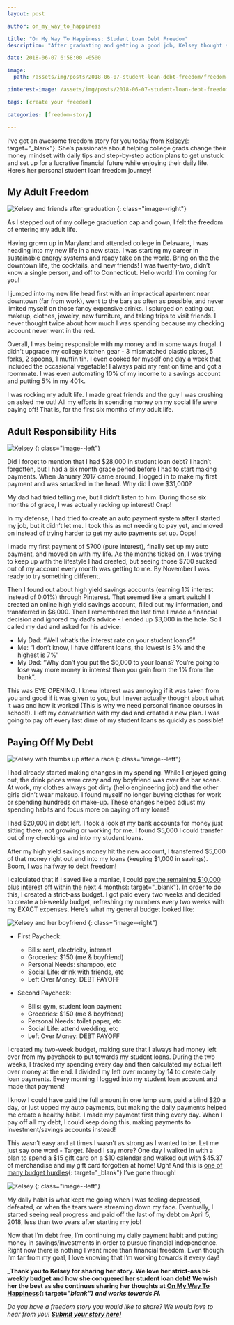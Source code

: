 ```yaml
---
layout: post

author: on_my_way_to_happiness

title: "On My Way To Happiness: Student Loan Debt Freedom"
description: "After graduating and getting a good job, Kelsey thought she was doing great on her finances. Then she realized what her student loans were costing and knew she had to do something about it."

date: 2018-06-07 6:58:00 -0500

image:
  path: /assets/img/posts/2018-06-07-student-loan-debt-freedom/freedom-ice-cream.jpg

pinterest-image: /assets/img/posts/2018-06-07-student-loan-debt-freedom/paid-off-student-loans.png

tags: [create your freedom]

categories: [freedom-story]

---
```


I’ve got an awesome freedom story for you today from [Kelsey](https://onmywaytohappiness.com/){: target="_blank"}. She’s passionate about helping college grads change their money mindset with daily tips and step-by-step action plans to get unstuck and set up for a lucrative financial future while enjoying their daily life. Here’s her personal student loan freedom journey!

## My Adult Freedom

![Kelsey and friends after graduation]({{site.url}}/assets/img/posts/2018-06-07-student-loan-debt-freedom/graduation.jpg)
{: class="image--right"}

As I stepped out of my college graduation cap and gown, I felt the freedom of entering my adult life.

Having grown up in Maryland and attended college in Delaware, I was heading into my new life in a new state. I was starting my career in sustainable energy systems and ready take on the world. Bring on the the downtown life, the cocktails, and new friends! I was twenty-two, didn’t know a single person, and off to Connecticut. Hello world! I’m coming for you!

I jumped into my new life head first with an impractical apartment near downtown (far from work), went to the bars as often as possible, and never limited myself on those fancy expensive drinks. I splurged on eating out, makeup, clothes, jewelry, new furniture, and taking trips to visit friends. I never thought twice about how much I was spending because my checking account never went in the red.

Overall, I was being responsible with my money and in some ways frugal. I didn’t upgrade my college kitchen gear - 3 mismatched plastic plates, 5 forks, 2 spoons, 1 muffin tin. I even cooked for myself one day a week that included the occasional vegetable! I always paid my rent on time and got a roommate. I was even automating 10% of my income to a savings account and putting 5% in my 401k.

I was rocking my adult life. I made great friends and the guy I was crushing on asked me out! All my efforts in spending money on my social life were paying off! That is, for the first six months of my adult life.

## Adult Responsibility Hits

![Kelsey]({{site.url}}/assets/img/posts/2018-06-07-student-loan-debt-freedom/kelsey-1.jpg)
{: class="image--left"}

Did I forget to mention that I had $28,000 in student loan debt? I hadn’t forgotten, but I had a six month grace period before I had to start making payments. When January 2017 came around, I logged in to make my first payment and was smacked in the head. Why did I owe $31,000?

My dad had tried telling me, but I didn’t listen to him. During those six months of grace, I was actually racking up interest! Crap!

In my defense, I had tried to create an auto payment system after I started my job, but it didn’t let me. I took this as not needing to pay yet, and moved on instead of trying harder to get my auto payments set up. Oops!

I made my first payment of $700 (pure interest), finally set up my auto payment, and moved on with my life. As the months ticked on, I was trying to keep up with the lifestyle I had created, but seeing those $700 sucked out of my account every month was getting to me. By November I was ready to try something different.

Then I found out about high yield savings accounts (earning 1% interest instead of 0.01%) through Pinterest. That seemed like a smart switch! I created an online high yield savings account, filled out my information, and transferred in $6,000. Then I remembered the last time I made a financial decision and ignored my dad’s advice - I ended up $3,000 in the hole. So I called my dad and asked for his advice:

- My Dad: “Well what’s the interest rate on your student loans?”
- Me: “I don’t know, I have different loans, the lowest is 3% and the highest is 7%”
- My Dad: “Why don’t you put the $6,000 to your loans? You’re going to lose way more money in interest than you gain from the 1% from the bank”.

This was EYE OPENING. I knew interest was annoying if it was taken from you and good if it was given to you, but I never actually thought about what it was and how it worked (This is why we need personal finance courses in school!). I left my conversation with my dad and created a new plan. I was going to pay off every last dime of my student loans as quickly as possible!



## Paying Off My Debt

![Kelsey with thumbs up after a race]({{site.url}}/assets/img/posts/2018-06-07-student-loan-debt-freedom/race.jpg)
{: class="image--left"}

I had already started making changes in my spending. While I enjoyed going out, the drink prices were crazy and my boyfriend was over the bar scene. At work, my clothes always got dirty (hello engineering job) and the other girls didn’t wear makeup. I found myself no longer buying clothes for work or spending hundreds on make-up. These changes helped adjust my spending habits and focus more on paying off my loans!

I had $20,000 in debt left. I took a look at my bank accounts for money just sitting there, not growing or working for me. I found $5,000 I could transfer out of my checkings and into my student loans.

After my high yield savings money hit the new account, I transferred $5,000 of that money right out and into my loans (keeping $1,000 in savings). Boom, I was halfway to debt freedom!

I calculated that if I saved like a maniac, I could [pay the remaining $10,000 plus interest off within the next 4 months](https://onmywaytohappiness.com/i-paid-off-20000-of-student-loans-in-6-months-and-you-can-too/){: target="_blank"}. In order to do this, I created a strict-ass budget. I got paid every two weeks and decided to create a bi-weekly budget, refreshing my numbers every two weeks with my EXACT expenses. Here’s what my general budget looked like:

![Kelsey and her boyfriend]({{site.url}}/assets/img/posts/2018-06-07-student-loan-debt-freedom/couple.jpg)
{: class="image--right"}

- First Paycheck:
  - Bills: rent, electricity, internet
  - Groceries: $150 (me & boyfriend)
  - Personal Needs: shampoo, etc
  - Social Life: drink with friends, etc
  - Left Over Money: DEBT PAYOFF

- Second Paycheck:
  - Bills: gym, student loan payment
  - Groceries: $150 (me & boyfriend)
  - Personal Needs: toilet paper, etc
  - Social Life: attend wedding, etc
  - Left Over Money: DEBT PAYOFF

I created my two-week budget, making sure that I always had money left over from my paycheck to put towards my student loans. During the two weeks, I tracked my spending every day and then calculated my actual left over money at the end. I divided my left over money by 14 to create daily loan payments. Every morning I logged into my student loan account and made that payment!

I know I could have paid the full amount in one lump sum, paid a blind $20 a day, or just upped my auto payments, but making the daily payments helped me create a healthy habit. I made my payment first thing every day. When I pay off all my debt, I could keep doing this, making payments to investment/savings accounts instead!

This wasn’t easy and at times I wasn’t as strong as I wanted to be. Let me just say one word - Target. Need I say more? One day I walked in with a plan to spend a $15 gift card on a $10 calendar and walked out with $45.37 of merchandise and my gift card forgotten at home! Ugh! And this is [one of many budget hurdles](https://onmywaytohappiness.com/how-to-stick-to-your-budget-goals-when-you-have-no-motivation/){: target="_blank"} I’ve gone through!

![Kelsey]({{site.url}}/assets/img/posts/2018-06-07-student-loan-debt-freedom/kelsey-2.jpg)
{: class="image--left"}

My daily habit is what kept me going when I was feeling depressed, defeated, or when the tears were streaming down my face. Eventually, I started seeing real progress and paid off the last of my debt on April 5, 2018, less than two years after starting my job!

Now that I’m debt free, I’m continuing my daily payment habit and putting money in savings/investments in order to pursue financial independence. Right now there is nothing I want more than financial freedom. Even though I’m far from my goal, I love knowing that I’m working towards it every day!

___Thank you to Kelsey for sharing her story. We love her strict-ass bi-weekly budget and how she conquered her student loan debt! We wish her the best as she continues sharing her thoughts at [On My Way To Happiness](https://onmywaytohappiness.com/){: target="_blank"} and works towards FI.___

_Do you have a freedom story you would like to share? We would love to hear from you!_ ___[Submit your story here!]({{site.url}}/freedom-stories/#share-your-story)___
